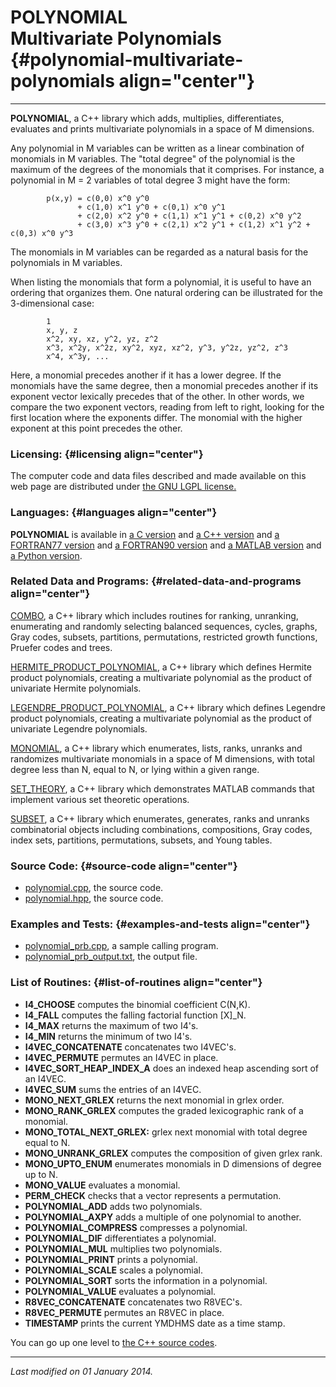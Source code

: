 POLYNOMIAL\
Multivariate Polynomials {#polynomial-multivariate-polynomials align="center"}
========================

------------------------------------------------------------------------

**POLYNOMIAL**, a C++ library which adds, multiplies, differentiates,
evaluates and prints multivariate polynomials in a space of M
dimensions.

Any polynomial in M variables can be written as a linear combination of
monomials in M variables. The "total degree" of the polynomial is the
maximum of the degrees of the monomials that it comprises. For instance,
a polynomial in M = 2 variables of total degree 3 might have the form:

            p(x,y) = c(0,0) x^0 y^0
                   + c(1,0) x^1 y^0 + c(0,1) x^0 y^1 
                   + c(2,0) x^2 y^0 + c(1,1) x^1 y^1 + c(0,2) x^0 y^2
                   + c(3,0) x^3 y^0 + c(2,1) x^2 y^1 + c(1,2) x^1 y^2 + c(0,3) x^0 y^3
          

The monomials in M variables can be regarded as a natural basis for the
polynomials in M variables.

When listing the monomials that form a polynomial, it is useful to have
an ordering that organizes them. One natural ordering can be illustrated
for the 3-dimensional case:

            1
            x, y, z
            x^2, xy, xz, y^2, yz, z^2
            x^3, x^2y, x^2z, xy^2, xyz, xz^2, y^3, y^2z, yz^2, z^3
            x^4, x^3y, ...
          

Here, a monomial precedes another if it has a lower degree. If the
monomials have the same degree, then a monomial precedes another if its
exponent vector lexically precedes that of the other. In other words, we
compare the two exponent vectors, reading from left to right, looking
for the first location where the exponents differ. The monomial with the
higher exponent at this point precedes the other.

### Licensing: {#licensing align="center"}

The computer code and data files described and made available on this
web page are distributed under [the GNU LGPL
license.](../../txt/gnu_lgpl.txt)

### Languages: {#languages align="center"}

**POLYNOMIAL** is available in [a C
version](../../c_src/polynomial/polynomial.md) and [a C++
version](../../master/polynomial/polynomial.md) and [a FORTRAN77
version](../../f77_src/polynomial/polynomial.md) and [a FORTRAN90
version](../../f_src/polynomial/polynomial.md) and [a MATLAB
version](../../m_src/polynomial/polynomial.md) and [a Python
version](../../py_src/polynomial/polynomial.md).

### Related Data and Programs: {#related-data-and-programs align="center"}

[COMBO](../../master/combo/combo.md), a C++ library which includes
routines for ranking, unranking, enumerating and randomly selecting
balanced sequences, cycles, graphs, Gray codes, subsets, partitions,
permutations, restricted growth functions, Pruefer codes and trees.

[HERMITE\_PRODUCT\_POLYNOMIAL](../../master/hermite_product_polynomial/hermite_product_polynomial.md),
a C++ library which defines Hermite product polynomials, creating a
multivariate polynomial as the product of univariate Hermite
polynomials.

[LEGENDRE\_PRODUCT\_POLYNOMIAL](../../master/legendre_product_polynomial/legendre_product_polynomial.md),
a C++ library which defines Legendre product polynomials, creating a
multivariate polynomial as the product of univariate Legendre
polynomials.

[MONOMIAL](../../master/monomial/monomial.md), a C++ library which
enumerates, lists, ranks, unranks and randomizes multivariate monomials
in a space of M dimensions, with total degree less than N, equal to N,
or lying within a given range.

[SET\_THEORY](../../master/set_theory/set_theory.md), a C++ library
which demonstrates MATLAB commands that implement various set theoretic
operations.

[SUBSET](../../master/subset/subset.md), a C++ library which
enumerates, generates, ranks and unranks combinatorial objects including
combinations, compositions, Gray codes, index sets, partitions,
permutations, subsets, and Young tables.

### Source Code: {#source-code align="center"}

-   [polynomial.cpp](polynomial.cpp), the source code.
-   [polynomial.hpp](polynomial.hpp), the source code.

### Examples and Tests: {#examples-and-tests align="center"}

-   [polynomial\_prb.cpp](polynomial_prb.cpp), a sample calling program.
-   [polynomial\_prb\_output.txt](polynomial_prb_output.txt), the output
    file.

### List of Routines: {#list-of-routines align="center"}

-   **I4\_CHOOSE** computes the binomial coefficient C(N,K).
-   **I4\_FALL** computes the falling factorial function \[X\]\_N.
-   **I4\_MAX** returns the maximum of two I4's.
-   **I4\_MIN** returns the minimum of two I4's.
-   **I4VEC\_CONCATENATE** concatenates two I4VEC's.
-   **I4VEC\_PERMUTE** permutes an I4VEC in place.
-   **I4VEC\_SORT\_HEAP\_INDEX\_A** does an indexed heap ascending sort
    of an I4VEC.
-   **I4VEC\_SUM** sums the entries of an I4VEC.
-   **MONO\_NEXT\_GRLEX** returns the next monomial in grlex order.
-   **MONO\_RANK\_GRLEX** computes the graded lexicographic rank of a
    monomial.
-   **MONO\_TOTAL\_NEXT\_GRLEX:** grlex next monomial with total degree
    equal to N.
-   **MONO\_UNRANK\_GRLEX** computes the composition of given grlex
    rank.
-   **MONO\_UPTO\_ENUM** enumerates monomials in D dimensions of degree
    up to N.
-   **MONO\_VALUE** evaluates a monomial.
-   **PERM\_CHECK** checks that a vector represents a permutation.
-   **POLYNOMIAL\_ADD** adds two polynomials.
-   **POLYNOMIAL\_AXPY** adds a multiple of one polynomial to another.
-   **POLYNOMIAL\_COMPRESS** compresses a polynomial.
-   **POLYNOMIAL\_DIF** differentiates a polynomial.
-   **POLYNOMIAL\_MUL** multiplies two polynomials.
-   **POLYNOMIAL\_PRINT** prints a polynomial.
-   **POLYNOMIAL\_SCALE** scales a polynomial.
-   **POLYNOMIAL\_SORT** sorts the information in a polynomial.
-   **POLYNOMIAL\_VALUE** evaluates a polynomial.
-   **R8VEC\_CONCATENATE** concatenates two R8VEC's.
-   **R8VEC\_PERMUTE** permutes an R8VEC in place.
-   **TIMESTAMP** prints the current YMDHMS date as a time stamp.

You can go up one level to [the C++ source codes](../cpp_src.md).

------------------------------------------------------------------------

*Last modified on 01 January 2014.*
